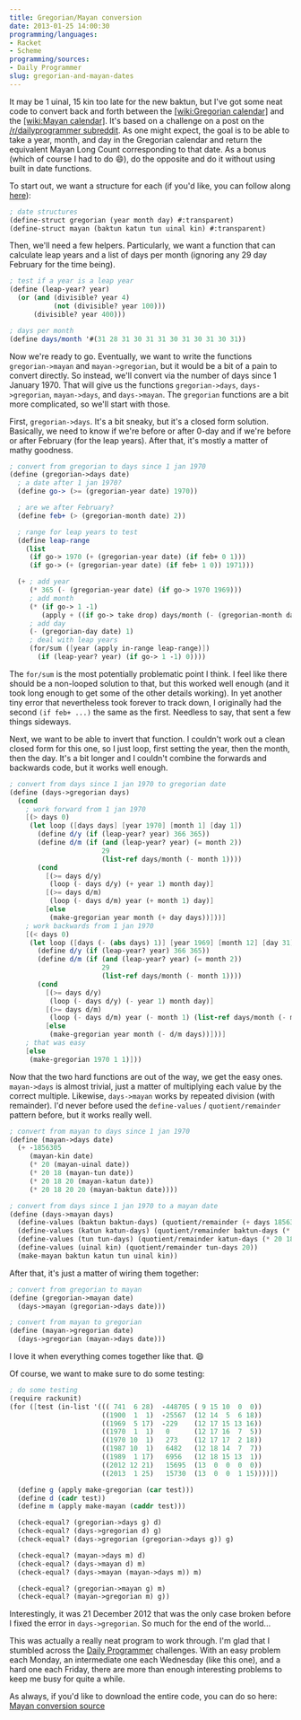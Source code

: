 ```yaml
---
title: Gregorian/Mayan conversion
date: 2013-01-25 14:00:30
programming/languages:
- Racket
- Scheme
programming/sources:
- Daily Programmer
slug: gregorian-and-mayan-dates
---
```

It may be 1 uinal, 15 kin too late for the new baktun, but I've got some neat code to convert back and forth between the [[wiki:Gregorian calendar]]() and the [[wiki:Mayan calendar]](). It's based on a challenge on a post on the <a title="Daily Programmer Challenge #117 [Intermediate] Mayan Long Count" href="http://www.reddit.com/r/dailyprogrammer/comments/16obmx/011613_challenge_117_intermediate_mayan_long_count/">/r/dailyprogrammer subreddit</a>. As one might expect, the goal is to be able to take a year, month, and day in the Gregorian calendar and return the equivalent Mayan Long Count corresponding to that date. As a bonus (which of course I had to do :smile:), do the opposite and do it without using built in date functions.

<!--more-->

To start out, we want a structure for each (if you'd like, you can follow along <a href="https://github.com/jpverkamp/small-projects/blob/master/blog/mayan-conversion.rkt" title="Mayan conversion on GitHub">here</a>):

```scheme
; date structures
(define-struct gregorian (year month day) #:transparent)
(define-struct mayan (baktun katun tun uinal kin) #:transparent)
```

Then, we'll need a few helpers. Particularly, we want a function that can calculate leap years and a list of days per month (ignoring any 29 day February for the time being).

```scheme
; test if a year is a leap year
(define (leap-year? year)
  (or (and (divisible? year 4)
           (not (divisible? year 100)))
      (divisible? year 400)))

; days per month
(define days/month '#(31 28 31 30 31 31 30 31 30 31 30 31))
```

Now we're ready to go. Eventually, we want to write the functions `gregorian->mayan` and `mayan->gregorian`, but it would be a bit of a pain to convert directly. So instead, we'll convert via the number of days since 1 January 1970. That will give us the functions `gregorian->days`, `days->gregorian`, `mayan->days`, and `days->mayan`. The `gregorian` functions are a bit more complicated, so we'll start with those.

First, `gregorian->days`. It's a bit sneaky, but it's a closed form solution. Basically, we need to know if we're before or after 0-day and if we're before or after February (for the leap years). After that, it's mostly a matter of mathy goodness.

```scheme
; convert from gregorian to days since 1 jan 1970
(define (gregorian->days date)
  ; a date after 1 jan 1970?
  (define go-> (>= (gregorian-year date) 1970))

  ; are we after February?
  (define feb+ (> (gregorian-month date) 2))

  ; range for leap years to test
  (define leap-range
    (list
     (if go-> 1970 (+ (gregorian-year date) (if feb+ 0 1)))
     (if go-> (+ (gregorian-year date) (if feb+ 1 0)) 1971)))

  (+ ; add year
     (* 365 (- (gregorian-year date) (if go-> 1970 1969)))
     ; add month
     (* (if go-> 1 -1) 
        (apply + ((if go-> take drop) days/month (- (gregorian-month date) 1))))
     ; add day
     (- (gregorian-day date) 1)
     ; deal with leap years
     (for/sum ([year (apply in-range leap-range)])
       (if (leap-year? year) (if go-> 1 -1) 0))))
```

The `for/sum` is the most potentially problematic point I think. I feel like there should be a non-looped solution to that, but this worked well enough (and it took long enough to get some of the other details working). In yet another tiny error that nevertheless took forever to track down, I originally had the second `(if feb+ ...)` the same as the first. Needless to say, that sent a few things sideways.

Next, we want to be able to invert that function. I couldn't work out a clean closed form for this one, so I just loop, first setting the year, then the month, then the day. It's a bit longer and I couldn't combine the forwards and backwards code, but it works well enough.

```scheme
; convert from days since 1 jan 1970 to gregorian date
(define (days->gregorian days)
  (cond
    ; work forward from 1 jan 1970
    [(> days 0)
     (let loop ([days days] [year 1970] [month 1] [day 1])
       (define d/y (if (leap-year? year) 366 365))
       (define d/m (if (and (leap-year? year) (= month 2))
                       29
                       (list-ref days/month (- month 1))))
       (cond
         [(>= days d/y)
          (loop (- days d/y) (+ year 1) month day)]
         [(>= days d/m)
          (loop (- days d/m) year (+ month 1) day)]
         [else
          (make-gregorian year month (+ day days))]))]
    ; work backwards from 1 jan 1970
    [(< days 0)
     (let loop ([days (- (abs days) 1)] [year 1969] [month 12] [day 31])
       (define d/y (if (leap-year? year) 366 365))
       (define d/m (if (and (leap-year? year) (= month 2))
                       29
                       (list-ref days/month (- month 1))))
       (cond
         [(>= days d/y)
          (loop (- days d/y) (- year 1) month day)]
         [(>= days d/m)
          (loop (- days d/m) year (- month 1) (list-ref days/month (- month 2)))]
         [else
          (make-gregorian year month (- d/m days))]))]
    ; that was easy
    [else
     (make-gregorian 1970 1 1)]))
```

Now that the two hard functions are out of the way, we get the easy ones. `mayan->days` is almost trivial, just a matter of multiplying each value by the correct multiple. Likewise, `days->mayan` works by repeated division (with remainder). I'd never before used the `define-values` / `quotient/remainder` pattern before, but it works really well.

```scheme
; convert from mayan to days since 1 jan 1970
(define (mayan->days date)
  (+ -1856305
     (mayan-kin date)
     (* 20 (mayan-uinal date))
     (* 20 18 (mayan-tun date))
     (* 20 18 20 (mayan-katun date))
     (* 20 18 20 20 (mayan-baktun date))))

; convert from days since 1 jan 1970 to a mayan date
(define (days->mayan days)
  (define-values (baktun baktun-days) (quotient/remainder (+ days 1856305) (* 20 18 20 20)))
  (define-values (katun katun-days) (quotient/remainder baktun-days (* 20 18 20)))
  (define-values (tun tun-days) (quotient/remainder katun-days (* 20 18)))
  (define-values (uinal kin) (quotient/remainder tun-days 20))
  (make-mayan baktun katun tun uinal kin))
```

After that, it's just a matter of wiring them together:

```scheme
; convert from gregorian to mayan
(define (gregorian->mayan date)
  (days->mayan (gregorian->days date)))

; convert from mayan to gregorian 
(define (mayan->gregorian date)
  (days->gregorian (mayan->days date)))
```

I love it when everything comes together like that. :smile:

Of course, we want to make sure to do some testing:

```scheme
; do some testing
(require rackunit)
(for ([test (in-list '((( 741  6 28)  -448705 ( 9 15 10  0  0))
                       ((1900  1  1)  -25567  (12 14  5  6 18))
                       ((1969  5 17)  -229    (12 17 15 13 16))
                       ((1970  1  1)   0      (12 17 16  7  5))
                       ((1970 10  1)   273    (12 17 17  2 18))
                       ((1987 10  1)   6482   (12 18 14  7  7))
                       ((1989  1 17)   6956   (12 18 15 13  1))
                       ((2012 12 21)   15695  (13  0  0  0  0))
                       ((2013  1 25)   15730  (13  0  0  1 15))))])

  (define g (apply make-gregorian (car test)))
  (define d (cadr test))
  (define m (apply make-mayan (caddr test)))

  (check-equal? (gregorian->days g) d)
  (check-equal? (days->gregorian d) g)
  (check-equal? (days->gregorian (gregorian->days g)) g)  

  (check-equal? (mayan->days m) d)
  (check-equal? (days->mayan d) m)
  (check-equal? (days->mayan (mayan->days m)) m)

  (check-equal? (gregorian->mayan g) m)
  (check-equal? (mayan->gregorian m) g))
```

Interestingly, it was 21 December 2012 that was the only case broken before I fixed the error in `days->gregorian`. So much for the end of the world...

This was actually a really neat program to work through. I'm glad that I stumbled across the <a title="Daily Programmer Challenge #117 [Intermediate] Mayan Long Count" href="http://www.reddit.com/r/dailyprogrammer/comments/16obmx/011613_challenge_117_intermediate_mayan_long_count/">Daily Programmer</a> challenges. With an easy problem each Monday, an intermediate one each Wednesday (like this one), and a hard one each Friday, there are more than enough interesting problems to keep me busy for quite a while.

As always, if you'd like to download the entire code, you can do so here:
<a href="https://github.com/jpverkamp/small-projects/blob/master/blog/mayan-conversion.rkt" title="Mayan conversion on GitHub">Mayan conversion source</a>

